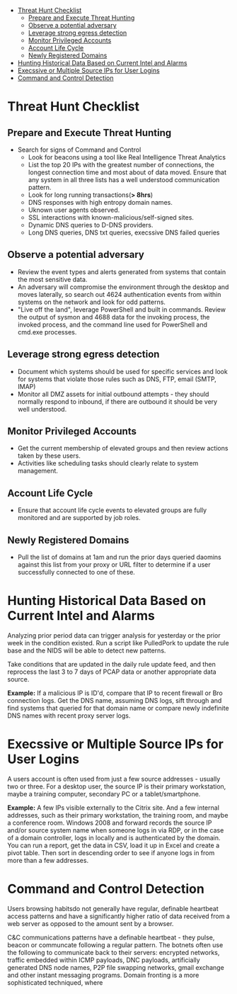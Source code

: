 - [Threat Hunt Checklist](#threat-hunt_checklist)
  - [Prepare and Execute Threat Hunting](#prepare-and-execute-threat-hunting)
  - [Observe a potential adversary](#observe-a-potential-adversary)
  - [Leverage strong egress detection](#leverage-strong-egress-detection)
  - [Monitor Privileged Accounts](#monitor-privileged-accounts)
  - [Account Life Cycle](#account-life-cycle)
  - [Newly Registered Domains](#newly-registered-domains)
- [Hunting Historical Data Based on Current Intel and Alarms](#hunting-historical-data-based-on-current-intel-and-alarms)
- [Execssive or Multiple Source IPs for User Logins](#execssive-or-multiple-source-ips-for-user-logins)
- [Command and Control Detection](#command-and-control-detection)

# Threat Hunt Checklist

## Prepare and Execute Threat Hunting
* Search for signs of Command and Control
  * Look for beacons using a tool like Real Intelligence Threat Analytics
  * List the top 20 IPs with the greatest number of connections, the longest connection time and most about of data moved. Ensure that any system in all three lists has a well understood communication pattern.
  * Look for long running transactions(**> 8hrs**)
  * DNS responses with high entropy domain names.
  * Uknown user agents observed.
  * SSL interactions with known-malicious/self-signed sites.
  * Dynamic DNS queries to D-DNS providers.
  * Long DNS queries, DNS txt queries, execssive DNS failed queries
  
## Observe a potential adversary
* Review the event types and alerts generated from systems that contain the most sensitive data.
* An adversary will compromise the environment through the desktop and moves laterally, so search out 4624 authentication events from within systems on the network and look for odd patterns.
* "Live off the land", leverage PowerShell and built in commands. Review the output of sysmon and 4688 data for the invoking process, the invoked process, and the command line used for PowerShell and cmd.exe processes.

## Leverage strong egress detection
* Document which systems should be used for specific services and look for systems that violate those rules such as DNS, FTP, email (SMTP, IMAP)
* Monitor all DMZ assets for initial outbound attempts - they should normally respond to inbound, if there are outbound it should be very well understood.

## Monitor Privileged Accounts
* Get the current membership of elevated groups and then review actions taken by these users.
* Activities like scheduling tasks should clearly relate to system management.

## Account Life Cycle
* Ensure that account life cycle events to elevated groups are fully monitored and are supported by job roles.

## Newly Registered Domains
* Pull the list of domains at 1am and run the prior days queried daomins against this list from your proxy or URL filter to determine if a user successfully connected to one of these.

# Hunting Historical Data Based on Current Intel and Alarms
Analyzing prior period data can trigger analysis for yesterday or the prior week in the condition existed. Run a script like
PulledPork to update the rule base and the NIDS will be able to detect new patterns.

Take conditions that are updated in the daily rule update feed, and then reprocess the last 3 to 7 days of PCAP data or another appropriate data source.

**Example:**
If a malicious IP is ID'd, compare that IP to recent firewall or Bro connection logs. Get the DNS name, assuming DNS logs, sift through and find systems that queried for that domain name or compare newly indefinite DNS names with recent proxy server logs.

# Execssive or Multiple Source IPs for User Logins
A users account is often used from just a few source addresses - usually two or three. For a desktop user, the source IP is
their primary workstation, maybe a training computer, secondary PC or a tablet/smartphone.

**Example:**
A few IPs visible externally to the Citrix site. And a few internal addresses, such as their primary workstation, the training room, and maybe a conference room. Windows 2008 and forward records the source IP and/or source system name when someone logs in via RDP, or in the case of a domain controller, logs in locally and is authenticated by the domain. You can run a report, get the data in CSV, load it up in Excel and create a pivot table. Then sort in descending order to see if anyone logs in from more than a few addresses.

# Command and Control Detection
Users browsing habitsdo not generally have regular, definable heartbeat access patterns and have a significantly higher ratio of data received from a web server as opposed to the amount sent by a browser.

C&C communications patterns have a definable heartbeat - they pulse, beacon or communcate following a regular pattern. The botnets often use the following to communicate back to their servers: encrypted networks, traffic embedded within ICMP payloads, DNC payloads, artificially generated DNS node names, P2P file swapping networks, gmail exchange and other instant messaging programs. Domain fronting is a more sophisticated techniqued, where 
